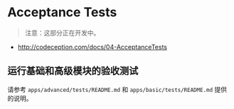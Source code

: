 Acceptance Tests
================

> 注意：这部分正在开发中。

- http://codeception.com/docs/04-AcceptanceTests

运行基础和高级模块的验收测试
----------------------------------------------------

请参考 `apps/advanced/tests/README.md` 和 `apps/basic/tests/README.md` 提供的说明。
